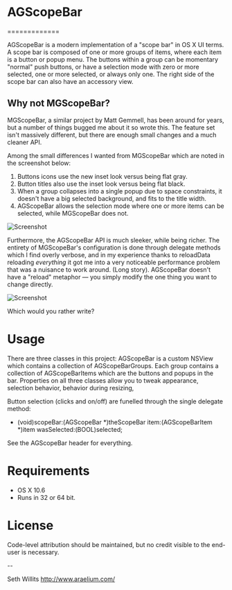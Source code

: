 # AGScopeBar
=============

AGScopeBar is a modern implementation of a "scope bar" in OS X UI
terms. A scope bar is composed of one or more groups of items, where
each item is a button or popup menu. The buttons within a group can
be momentary "normal" push buttons, or have a selection mode with
zero or more selected, one or more selected, or always only one.
The right side of the scope bar can also have an accessory view.


## Why not MGScopeBar?

MGScopeBar, a similar project by Matt Gemmell, has been around for
years, but a number of things bugged me about it so wrote this. The
feature set isn't massively different, but there are enough small
changes and a much cleaner API.

Among the small differences I wanted from MGScopeBar which are noted
in the screenshot below:

1) Buttons icons use the new inset look versus being flat gray.
2) Button titles also use the inset look versus being flat black.
3) When a group collapses into a single popup due to space constraints,
it doesn't have a big selected background, and fits to the title width.
4) AGScopeBar allows the selection mode where one or more items can
be selected, while MGScopeBar does not.

![Screenshot](https://github.com/swillits/AGScopeBar/raw/master/Screenshot.png)


Furthermore, the AGScopeBar API is much sleeker, while being richer.
The entirety of MGScopeBar's configuration is done through delegate
methods which I find overly verbose, and in my experience thanks to
reloadData reloading *everything* it got me into a very noticeable
performance problem that was a nuisance to work around. (Long story).
AGScopeBar doesn't have a "reload" metaphor — you simply modify the
one thing you want to change directly.


![Screenshot](https://github.com/swillits/AGScopeBar/raw/master/Screenshot2.png)

Which would you rather write?



Usage
=============
There are three classes in this project: AGScopeBar is a custom NSView
which contains a collection of AGScopeBarGroups. Each group contains a
collection of AGScopeBarItems which are the buttons and popups in the
bar. Properties on all three classes allow you to tweak appearance,
selection behavior, behavior during resizing, 

Button selection (clicks and on/off) are funelled through the single
delegate method:

 - (void)scopeBar:(AGScopeBar *)theScopeBar item:(AGScopeBarItem *)item wasSelected:(BOOL)selected;

See the AGScopeBar header for everything.



Requirements
=============
- OS X 10.6
- Runs in 32 or 64 bit.


License
=============
Code-level attribution should be maintained, but no credit
visible to the end-user is necessary.


--

Seth Willits
http://www.araelium.com/

